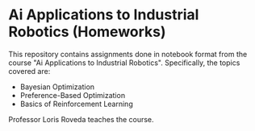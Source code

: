 # Ai Applications to Industrial Robotics (Homeworks)

This repository contains assignments done in notebook format from the course "Ai Applications to Industrial Robotics".
Specifically, the topics covered are:
- Bayesian Optimization
- Preference-Based Optimization
- Basics of Reinforcement Learning

Professor Loris Roveda teaches the course.
